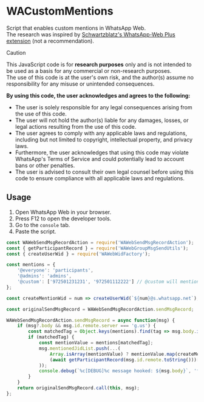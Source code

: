 # WACustomMentions
Script that enables custom mentions in WhatsApp Web.  
The research was inspired by [Schwartzblatz's WhatsApp-Web Plus extension](https://github.com/Schwartzblat/WhatsApp-Web-Plus/blob/main/scripts/hook_send_message.js) (not a recommendation).

> [!CAUTION] 
> This JavaScript code is for **research purposes** only and is not intended to be used as a basis for any commercial or non-research purposes.  
> The use of this code is at the user's own risk, and the author(s) assume no responsibility for any misuse or unintended consequences.  
>
> **By using this code, the user acknowledges and agrees to the following:**
> 
> - The user is solely responsible for any legal consequences arising from the use of this code.  
> - The user will not hold the author(s) liable for any damages, losses, or legal actions resulting from the use of this code.  
> - The user agrees to comply with any applicable laws and regulations, including but not limited to copyright, intellectual property, and privacy laws.  
> - Furthermore, the user acknowledges that using this code may violate WhatsApp's Terms of Service and could potentially lead to account bans or other penalties.  
> - The user is advised to consult their own legal counsel before using this code to ensure compliance with all applicable laws and regulations.  
## Usage
1. Open WhatsApp Web in your browser.
2. Press F12 to open the developer tools.
3. Go to the `console` tab.
4. Paste the script.
```js
const WAWebSendMsgRecordAction = require('WAWebSendMsgRecordAction');
const { getParticipantRecord } = require('WAWebGroupMsgSendUtils');
const { createUserWid } = require('WAWebWidFactory');

const mentions = {
    '@everyone': 'participants',
    '@admins': 'admins',
    '@custom': ['972501231231', '972501112222'] // @custom will mention +972-50-123-1231 and +972-50-111-2222
};

const createMentionWid = num => createUserWid(`${num}@s.whatsapp.net`);

const originalSendMsgRecord = WAWebSendMsgRecordAction.sendMsgRecord;

WAWebSendMsgRecordAction.sendMsgRecord = async function(msg) {
    if (msg?.body && msg.id.remote.server === 'g.us') {
        const matchedTag = Object.keys(mentions).find(tag => msg.body.includes(tag));
        if (matchedTag) {
            const mentionValue = mentions[matchedTag];
            msg.mentionedJidList.push(...(
                Array.isArray(mentionValue) ? mentionValue.map(createMentionWid) :
                (await getParticipantRecord(msg.id.remote.toString()))[mentionValue].map(createUserWid)
            ));
            console.debug(`%c[DEBUG]%c message hooked: ${msg.body}`, 'font-weight: 900; font-size: 16px; color: orange;', '');
        }
    }
    return originalSendMsgRecord.call(this, msg);
};
```
